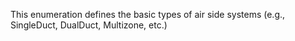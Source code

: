 ﻿This enumeration defines the basic types of air side systems (e.g., SingleDuct, DualDuct, Multizone, etc.)